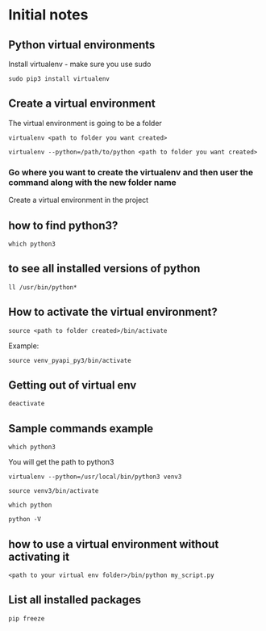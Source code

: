 # Initial notes

## Python virtual environments

Install virtualenv - make sure you use sudo

    sudo pip3 install virtualenv

## Create a virtual environment

The virtual environment is going to be a folder

    virtualenv <path to folder you want created>

    virtualenv --python=/path/to/python <path to folder you want created>

### Go where you want to create the virtualenv and then user the command along with the new folder name

Create a virtual environment in the project


## how to find python3?

    which python3

## to see all installed versions of python

    ll /usr/bin/python*

## How to activate the virtual environment?

    source <path to folder created>/bin/activate

Example:

    source venv_pyapi_py3/bin/activate

## Getting out of virtual env

    deactivate

## Sample commands example

    which python3

You will get the path to python3

    virtualenv --python=/usr/local/bin/python3 venv3

    source venv3/bin/activate

    which python

    python -V

## how to use a virtual environment without activating it

    <path to your virtual env folder>/bin/python my_script.py


## List all installed packages

    pip freeze

